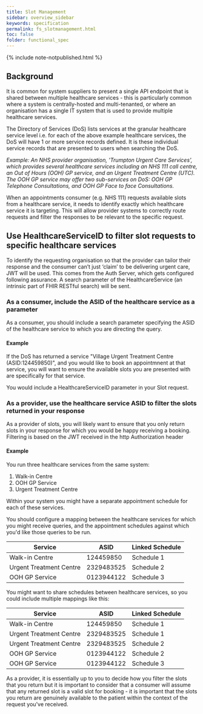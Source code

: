 ```yaml
---
title: Slot Management
sidebar: overview_sidebar
keywords: specification
permalink: fs_slotmanagement.html
toc: false
folder: functional_spec
---
```


{% include note-notpublished.html %}

## Background
It is common for system suppliers to present a single API endpoint that is shared between multiple healthcare services - this is particularly common where a system is centrally-hosted and multi-tenanted, or where an organisation has a single IT system that is used to provide multiple healthcare services.

The Directory of Services (DoS) lists services at the granular healthcare service level i.e. for each of the above example healthcare services, the DoS will have 1 or more service records defined. It is these individual service records that are presented to users when searching the DoS.

*Example: An NHS provider organisation, 'Trumpton Urgent Care Services', which provides several healthcare services including an NHS 111 call centre, an Out of Hours (OOH) GP service, and an Urgent Treatment Centre (UTC). The OOH GP service may offer two sub-services on DoS: OOH GP Telephone Consultations, and OOH GP Face to face Consultations.*

When an appointments consumer (e.g. NHS 111) requests available slots from a healthcare service, it needs to identify exactly which healthcare service it is targeting. This will allow provider systems to correctly route requests and filter the responses to be relevant to the specific request.

## Use HealthcareServiceID to filter slot requests to specific healthcare services
To identify the requesting organisation so that the provider can tailor their response and the consumer can’t just ‘claim’ to be delivering urgent care, JWT will be used. This comes from the Auth Server, which gets configured following assurance. A search parameter of the HealthcareService (an intrinsic part of FHIR RESTful search) will be sent.

### As a consumer, include the ASID of the healthcare service as a parameter
As a consumer, you should include a search parameter specifying the ASID of the healthcare service to which you are directing the query.

#### Example
If the DoS has returned a service "Village Urgent Treatment Centre (ASID:124459850)", and you would like to book an appointmnent at that service, you will want to ensure the available slots you are presented with are specifically for that service.

You would include a HealthcareServiceID parameter in your Slot request.

### As a provider, use the healthcare service ASID to filter the slots returned in your response
As a provider of slots, you will likely want to ensure that you only return slots in your response for which you would be happy receiving a booking.
Filtering is based on the JWT received in the http Authorization header

#### Example
You run three healthcare services from the same system:

1. Walk-in Centre
2. OOH GP Service
3. Urgent Treatment Centre

Within your system you might have a separate appointment schedule for each of these services. 

You should configure a mapping between the healthcare services for which you might receive queries, and the appointment schedules against which you'd like those queries to be run.

| Service                 | ASID | Linked Schedule |
|-------------------------|------------|-----------------|
| Walk-in Centre          | 124459850 | Schedule 1      |
| Urgent Treatment Centre | 2329483525 | Schedule 2      |
| OOH GP Service          | 0123944122 | Schedule 3      |

You might want to share schedules between healthcare services, so you could include multiple mappings like this:

| Service                 | ASID | Linked Schedule |
|-------------------------|------------|-----------------|
| Walk-in Centre          | 124459850 | Schedule 1      |
| Urgent Treatment Centre | 2329483525 | Schedule 1      |
| Urgent Treatment Centre | 2329483525 | Schedule 2      |
| OOH GP Service          | 0123944122 | Schedule 2      |
| OOH GP Service          | 0123944122 | Schedule 3      |

As a provider, it is essentially up to you to decide how you filter the slots that you return but it is important to consider that a consumer will assume that any returned slot is a valid slot for booking - it is important that the slots you return are genuinely available to the patient within the context of the request you've received.

